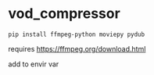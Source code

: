 # vod_compressor

```pip install ffmpeg-python moviepy pydub```

requires https://ffmpeg.org/download.html

add to envir var 
